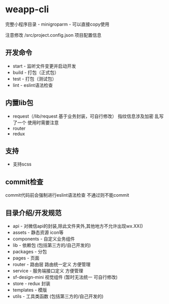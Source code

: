 # weapp-cli

完整小程序目录 - minigroparm - 可以直接copy使用

注意修改 /src/project.config.json 项目配置信息

## 开发命令

+ start - 监听文件变更并启动开发
+ build - 打包（正式包）
+ test - 打包（测试包）
+ lint - eslint语法检查

## 内置lib包

+ request（/lib/request 基于业务封装，可自行修改）
  指纹信息涉及加密 乱写了一个 使用时需要注意
+ router
+ redux

## 支持

+ 支持scss

## commit检查

commit代码前会强制进行eslint语法检查 不通过则不能commit

## 目录介绍/开发规范

+ api - 对微信api的封装,除此文件夹外,其他地方不允许出现wx.XX()
+ assets - 静态资源 icon等
+ components - 自定义业务组件
+ lib - 依赖包 (包括第三方的/自己开发的)
+ packages - 分包
+ pages - 页面
+ router - 路由层 路由统一定义 方便管理
+ service - 服务端接口定义 方便管理
+ sf-design-mini 视觉组件 (暂时无法统一 可自行修改)
+ store - redux 封装
+ templates - 模版
+ utils - 工具类函数 (包括第三方的/自己开发的)
